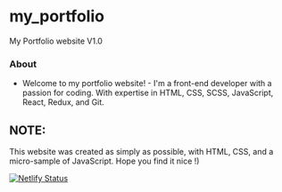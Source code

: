 # my_portfolio
My Portfolio website V1.0 

### About
 - Welcome to my portfolio website! - 
I'm a front-end developer with a passion for coding.
With expertise in HTML, CSS, SCSS, JavaScript, React, Redux, and Git.

## NOTE: 
This website was created as simply as possible, with HTML, CSS, and a micro-sample of JavaScript. Hope you find it nice !)

[![Netlify Status](https://api.netlify.com/api/v1/badges/620b8fbc-fdc2-4786-a100-17e1ab68e2cd/deploy-status)](https://app.netlify.com/sites/sweet-centaur-5b47e9/deploys)
